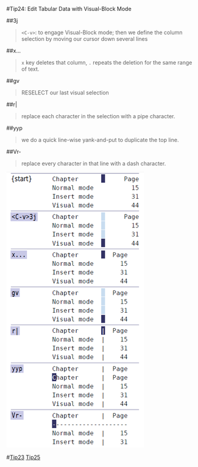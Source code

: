 #Tip24: Edit Tabular Data with Visual-Block Mode  
  
##<C-v>3j  
>`<C-v>`: to engage Visual-Block mode; then we define the column selection by moving our cursor down several lines  

##x...  
>`x` key deletes that column, `.` repeats the deletion for the same range of text.  
  
##gv  
> RESELECT our last visual selection  
  
##r|  
> replace each character in the selection with a pipe character.  
  
##yyp  
> we do a quick line-wise yank-and-put to duplicate the top line.  
  
##Vr-  
> replace every character in that line with a dash character.  
  
![tip24](images/tip24.png)  
  
#[Tip23](tip23.md) [Tip25](tip25.md)
